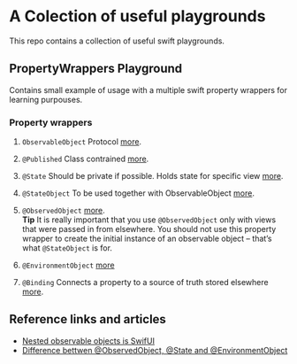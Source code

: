 # A Colection of useful playgrounds

This repo contains a collection of useful swift playgrounds. 

## PropertyWrappers Playground

Contains small example of usage with a multiple swift property wrappers for learning purpouses.

### Property wrappers

1. `ObservableObject` Protocol [more](https://developer.apple.com/documentation/combine/observableobject).

2. `@Published` Class contrained [more](https://developer.apple.com/documentation/combine/published/).

3. `@State` Should be private if possible. Holds state for specific view [more](https://developer.apple.com/documentation/swiftui/state).

4. `@StateObject` To be used together with ObservableObject [more](https://developer.apple.com/documentation/swiftui/stateobject/).

5. `@ObservedObject` [more](https://www.hackingwithswift.com/quick-start/swiftui/how-to-use-observedobject-to-manage-state-from-external-objects).\
**Tip** It is really important that you use `@ObservedObject` only with views that were passed in from elsewhere. You should not use this property wrapper to create the initial instance of an observable object – that’s what `@StateObject` is for.

6. `@EnvironmentObject` [more](https://www.hackingwithswift.com/quick-start/swiftui/whats-the-difference-between-observedobject-state-and-environmentobject)

7. `@Binding` Connects a property to a source of truth stored elsewhere [more](https://developer.apple.com/documentation/swiftui/binding/).

## Reference links and articles

* [Nested observable objects is SwifUI](https://rhonabwy.com/2021/02/13/nested-observable-objects-in-swiftui/)
* [Difference bettwen @ObservedObject, @State and @EnvironmentObject](https://www.hackingwithswift.com/quick-start/swiftui/whats-the-difference-between-observedobject-state-and-environmentobject)